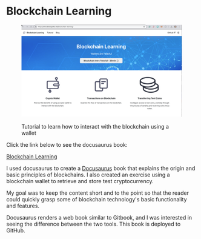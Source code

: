 # Blockchain Learning

<figure><img src="../.gitbook/assets/blockchain-tutorial-project.png" alt="Blockchain using a wallet"><figcaption><p>Tutorial to learn how to interact with the blockchain using a wallet</p></figcaption></figure>

Click the link below to see the docusaurus book:

[Blockchain Learning](https://www.beckypeltz.me/blockchain-learning/)

I used docusaurus to create a [Docusaurus](https://docusaurus.io/) book that explains the origin and basic principles of blockchains.  I also created an exercise using a blockchain wallet to retrieve and store test cryptocurrency.

My goal was to keep the content short and to the point so that the reader could quickly grasp some of blockchain technology's basic functionality and features. &#x20;

Docusaurus renders a web book similar to Gitbook, and I was interested in seeing the difference between the two tools.  This book is deployed to GitHub.
